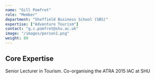 ```yaml
---
name: "Gill Pomfret"
role: "Member"
department: "Sheffield Business School (SBS)"
expertise: ["Adventure Tourism"]
contact: "g.c.pomfret@shu.ac.uk"
image: "/images/person1.png"
weight: 80
---
```


## Core Expertise

Senior Lecturer in Tourism. Co-organising the ATRA 2015 IAC at SHU
